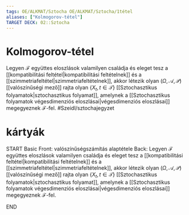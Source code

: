 ```yaml
---
tags: OE/ALKMAT/Sztocha OE/ALKMAT/Sztocha/1tétel
aliases: ["Kolmogorov-tétel"]
TARGET DECK: 02::Sztocha
---
```

# Kolmogorov-tétel
Legyen $\mathcal{F}$ együttes eloszlások valamilyen családja és eleget tesz a [[kompatibilitási feltétel|kompatibilitási feltételnek]] és a [[szimmetriafeltétel|szimmetriafeltételnek]], akkor létezik olyan $(\Omega, \mathcal{A}, \mathcal{P})$  [[valószínűségi mező]] rajta olyan $\{ X_t, t \in \mathcal{T} \}$ [[Sztochasztikus folyamatok|sztochasztikus folyamat]], amelynek a [[Sztochasztikus folyamatok végesdimenziós eloszlásai|végesdimenziós eloszlásai]] megegyeznek $\mathcal{F}$-fel.
#Szeidl/sztochajegyzet

# kártyák
START
Basic
Front:
valószínűségszámítás alaptétele
Back:
Legyen $\mathcal{F}$ együttes eloszlások valamilyen családja és eleget tesz a [[kompatibilitási feltétel|kompatibilitási feltételnek]] és a [[szimmetriafeltétel|szimmetriafeltételnek]], akkor létezik olyan $(\Omega, \mathcal{A}, \mathcal{P})$  [[valószínűségi mező]] rajta olyan $\{ X_t, t \in \mathcal{T} \}$ [[Sztochasztikus folyamatok|sztochasztikus folyamat]], amelynek a [[Sztochasztikus folyamatok végesdimenziós eloszlásai|végesdimenziós eloszlásai]] megegyeznek $\mathcal{F}$-fel.
<!--ID: 1686074529766-->
END